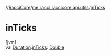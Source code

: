 //[RacciCore](../../index.md)/[me.racci.raccicore.api.utils](index.md)/[inTicks](in-ticks.md)

# inTicks

[jvm]\
val [Duration](https://kotlinlang.org/api/latest/jvm/stdlib/kotlin.time/-duration/index.html).[inTicks](in-ticks.md): [Double](https://kotlinlang.org/api/latest/jvm/stdlib/kotlin/-double/index.html)
